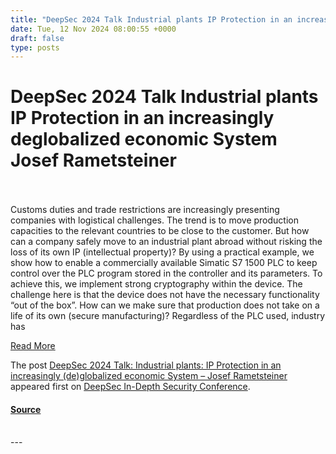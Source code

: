 ```yaml
---
title: "DeepSec 2024 Talk Industrial plants IP Protection in an increasingly deglobalized economic System Josef Rametsteiner"
date: Tue, 12 Nov 2024 08:00:55 +0000
draft: false
type: posts
---
```

# DeepSec 2024 Talk Industrial plants IP Protection in an increasingly deglobalized economic System Josef Rametsteiner

<br/>

<br/>
Customs duties and trade restrictions are increasingly presenting companies with logistical challenges. The trend is to move production capacities to the relevant countries to be close to the customer. But how can a company safely move to an industrial plant abroad without risking the loss of its own IP (intellectual property)? By using a practical example, we show how to enable a commercially available Simatic S7 1500 PLC to keep control over the PLC program stored in the controller and its parameters. To achieve this, we implement strong cryptography within the device. The challenge here is that the device does not have the necessary functionality “out of the box”. How can we make sure that production does not take on a life of its own (secure manufacturing)? Regardless of the PLC used, industry has

[Read More](https://blog.deepsec.net/deepsec-2024-talk-industrial-plants-ip-protection-in-an-increasingly-deglobalized-economic-system-josef-rametsteiner/)

The post [DeepSec 2024 Talk: Industrial plants: IP Protection in an increasingly (de)globalized economic System – Josef Rametsteiner](https://blog.deepsec.net/deepsec-2024-talk-industrial-plants-ip-protection-in-an-increasingly-deglobalized-economic-system-josef-rametsteiner/) appeared first on [DeepSec In-Depth Security Conference](https://blog.deepsec.net).

#### [Source](https://blog.deepsec.net/deepsec-2024-talk-industrial-plants-ip-protection-in-an-increasingly-deglobalized-economic-system-josef-rametsteiner/)

<br/>
---
